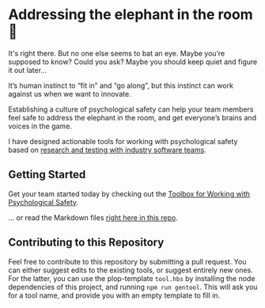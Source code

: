 <meta name="viewport" content="width=device-width, initial-scale=1">

# Addressing the elephant in the room 🐘

It's right there. But no one else seems to bat an eye. Maybe you’re supposed to know? Could you ask? Maybe you should keep quiet and figure it out later...

It’s human instinct to “fit in” and “go along”, but this instinct can work against us when we want to innovate.

Establishing a culture of psychological safety can help your team members feel safe to address the elephant in the room, and get everyone’s brains and voices in the game.

I have designed actionable tools for working with psychological safety based on [research and testing with industry software teams](https://link.springer.com/chapter/10.1007/978-3-031-08169-9_6).

## Getting Started

Get your team started today by checking out the [Toolbox for Working with Psychological Safety](https://magerlinc.github.io/psychological-safety-toolbox).

... or read the Markdown files [right here in this repo](website/docs/intro.md).

## Contributing to this Repository

Feel free to contribute to this repository by submitting a pull request. You can either suggest edits to the existing tools, or suggest entirely new ones. For the latter, you can use the plop-template `tool.hbs` by installing the node dependencies of this project, and running `npm run gentool`. This will ask you for a tool name, and provide you with an empty template to fill in.
